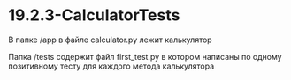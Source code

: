 # 19.2.3-CalculatorTests

В папке /app в файле calculator.py лежит калькулятор

Папка /tests содержит файл first_test.py в котором написаны по одному позитивному тесту для каждого метода калькулятора
